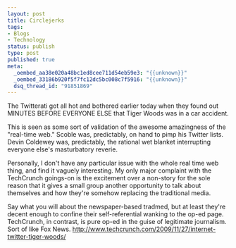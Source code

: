 ```yaml
--- 
layout: post
title: Circlejerks
tags: 
- Blogs
- Technology
status: publish
type: post
published: true
meta: 
  _oembed_aa38e020a48bc1ed8cee711d54eb59e3: "{{unknown}}"
  _oembed_33186b920f5f7fc12dc5bc008c7f5916: "{{unknown}}"
  dsq_thread_id: "91851869"
---
```

The Twitterati got all hot and bothered earlier today when they found out MINUTES BEFORE EVERYONE ELSE that Tiger Woods was in a car accident. 

This is seen as some sort of validation of the awesome amazingness of the "real-time web." Scoble was, predictably, on hand to pimp his Twitter lists. Devin Coldewey was, predictably, the rational wet blanket interrupting everyone else's masturbatory reverie. 

Personally, I don't have any particular issue with the whole real time web thing, and find it vaguely interesting. My only major complaint with the TechCrunch goings-on is the excitement over a non-story for the sole reason that it gives a small group another opportunity to talk about themselves and how they're somehow replacing the traditional media. 

Say what you will about the newspaper-based tradmed, but at least they're decent enough to confine their self-referential wanking to the op-ed page. TechCrunch, in contrast, is pure op-ed in the guise of legitimate journalism. Sort of like Fox News. 
  http://www.techcrunch.com/2009/11/27/internet-twitter-tiger-woods/
